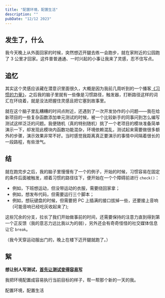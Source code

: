 ```yaml
---
title: "配置环境，配置生活"
description: ""
pubDate: "12/12 2023"
---
```


## 发生了，什么

我今天晚上从外面回家的时候，突然想迈开腿去练一会跑步，就在家附近的公园跑了 3 公里才回家。这件普普通通、一时兴起的小事让我来了灵感，忍不住写点。

## 追忆

其实这个灵感应该藏在潜意识里面很久，大概是因为我前几周听到的一个播客[《习惯的力量》](https://www.xiaoyuzhoufm.com/episode/6535563198b6450e1ca40e14)，之后我的脑子里就有一些像是习惯路径，触发器，打断路径这样的词汇在环绕着，就是没法把握住灵感且把它塞到故事里。

就在这个脑子里乱糟糟的时间点附近，还遇到了一次开发协作的小问题——我在给新项目的一些复杂函数添加单元测试的时候，被一个比较新手的同事问到怎么编写测试这样泛泛的问题。我便随机（真的特别随机）挑了一个老项目的模块准备简单演示一下，却发现此模块内函数功能混杂，环境依赖混乱，测试起来需要做很多额外的步骤，演示效果非常不好。当时感觉我距离真正要演示的事情中间隔着很长的一段路程，有些泄气。

## 结

就在跑完步之后，我的脑子里慢慢有了一个的例子，开始的时候，习惯容易在固定的条件后面被触发，顺着习惯的路径往下，便开始在一个个障碍前进行 `check()`：

- 例如，下班想运动，但没带运动的衣服，需要绕回家拿；
- 例如，想发布代码，但需要运行三个脚本；
- 例如，想玩键盘的时候，但需要把 PC 上插满的接口拔掉一些，还要接上音响(可能音响已经吃灰收起来了);

这些冗余的分支，拉长了我们开始做事前的时间，还需要保持的注意力直到得到第一个正反馈（我的意志力远比我以为的弱），另外还会有奇奇怪怪的社交媒体信息让它 `break`。

（我今天穿运动服出门的，晚上在楼下迈开腿就跑了。）

## 絮

**想让别人写测试，[首先让测试变得容易写](https://twitter.com/tison1096/status/1526561786803019776?lang=zh-Hant)**

我把环境配置成容易执行当前目标的样子，帮一帮那个新的一天的我。

配置环境，配置生活
